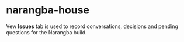 # narangba-house

Vew **Issues** tab is used to record conversations, decisions and pending questions for the Narangba build.
